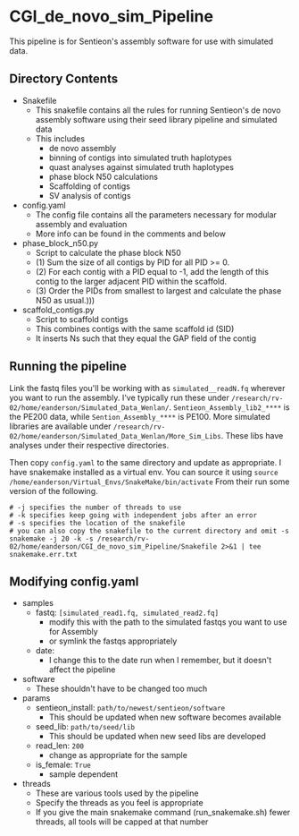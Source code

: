 # CGI\_de\_novo\_sim\_Pipeline

This pipeline is for Sentieon's assembly software for use with simulated data.

## Directory Contents

- Snakefile
    - This snakefile contains all the rules for running Sentieon's de novo assembly software using their seed library pipeline and simulated data
    - This includes
        - de novo assembly
        - binning of contigs into simulated truth haplotypes
        - quast analyses against simulated truth haplotypes
        - phase block N50 calculations
        - Scaffolding of contigs
        - SV analysis of contigs
- config.yaml
    - The config file contains all the parameters necessary for modular assembly and evaluation
    - More info can be found in the comments and below
- phase\_block\_n50.py
    - Script to calculate the phase block N50
    - (1) Sum the size of all contigs by PID for all PID >= 0.
    - (2) For each contig with a PID equal to -1, add the length of this contig to the larger adjacent PID within the scaffold.
    - (3) Order the PIDs from smallest to largest and calculate the phase N50 as usual.)))
- scaffold\_contigs.py
    - Script to scaffold contigs
    - This combines contigs with the same scaffold id (SID)
    - It inserts Ns such that they equal the GAP field of the contig


## Running the pipeline

Link the fastq files you'll be working with as `simulated__readN.fq` wherever you want to run the assembly.
I've typically run these under `/research/rv-02/home/eanderson/Simulated_Data_Wenlan/`.
`Sentieon_Assembly_lib2_****` is the PE200 data, while `Sention_Assembly_****` is PE100.
More simulated libraries are available under `/research/rv-02/home/eanderson/Simulated_Data_Wenlan/More_Sim_Libs`.
These libs have analyses under their respective directories.

Then copy `config.yaml` to the same directory and update as appropriate.
I have snakemake installed as a virtual env.
You can source it using `source /home/eanderson/Virtual_Envs/SnakeMake/bin/activate`
From their run some version of the following.

```
# -j specifies the number of threads to use
# -k specifies keep going with independent jobs after an error
# -s specifies the location of the snakefile
# you can also copy the snakefile to the current directory and omit -s
snakemake -j 20 -k -s /research/rv-02/home/eanderson/CGI_de_novo_sim_Pipeline/Snakefile 2>&1 | tee snakemake.err.txt
```

## Modifying config.yaml

- samples
    - fastq: `[simulated_read1.fq, simulated_read2.fq]`
        - modify this with the path to the simulated fastqs you want to use for Assembly
        - or symlink the fastqs appropriately
    - date:
        - I change this to the date run when I remember, but it doesn't affect the pipeline
- software
    - These shouldn't have to be changed too much
- params
    - sentieon_install: `path/to/newest/sentieon/software`
        - This should be updated when new software becomes available
    - seed_lib: `path/to/seed/lib`
        - This should be updated when new seed libs are developed
    - read_len: `200`
        - change as appropriate for the sample
    - is_female: `True`
        - sample dependent
- threads
    - These are various tools used by the pipeline
    - Specify the threads as you feel is appropriate
    - If you give the main snakemake command (run\_snakemake.sh) fewer threads, all tools will be capped at that number
